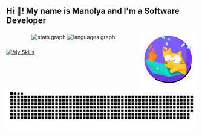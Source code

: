 
<div align="center">
<h2 align="left">Hi 👋! My name is Manolya and I'm a Software Developer</h2>
<img align="right" height="150" src="./img/cat.webp"  />
    
###

  <img src="https://github-readme-stats.vercel.app/api?username=maurodesouza&hide_title=false&hide_rank=false&show_icons=true&include_all_commits=true&count_private=true&disable_animations=false&theme=dracula&locale=en&hide_border=false" height="150" alt="stats graph"  />
  <img src="https://github-readme-stats.vercel.app/api/top-langs?username=maurodesouza&locale=en&hide_title=false&layout=compact&card_width=320&langs_count=5&theme=dracula&hide_border=false" height="150" alt="languages graph"  />
</div>

###


###
[![My Skills](https://skillicons.dev/icons?i=c,cpp,py,regex,php,js,html,css,tailwind,materialui,react,nodejs,expressjs,firebase,mongodb,mysql,java,cs,jest,github,gitlab,npm,anaconda,vscode,figma,sklearn,unity,blender&perline=13)](https://skillicons.dev)

###

<br clear="both">

<img src="https://raw.githubusercontent.com/manolyatam/manolyatam/output/snake.svg" alt="Snake animation" />

###
